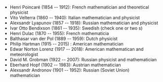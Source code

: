 - Henri Poincaré (1854 -- 1912): French mathematician and theoretical physicist
- Vito Velterra (1860 -- 1940): Italian mathematician and physicist
- Alexsandr Lyapunov (1857 -- 1918): Russian mathematician and physicist
- Ivar Otto Bendixson (1861 -- 1935): Swedish (check one or two s)
- Henri Dulac (1870 -- 1955): French mathematicia
- Balthasar van der Pol (1889 -- 1959): Dutch physicist
- Philip Hartman (1915 -- 2015) : American mathematician
- Edwar Norton Lorenz (1917 -- 2018): American mathematican and meteorologist
- David M. Grobman (1922 -- 2007): Russian physicist and mathematician
- Eberhard Hopf (1902 -- 1983): Austrian mathematician
- Alexsandr Andronov (1901 -- 1952): Russian (Soviet Union) mathematician 


